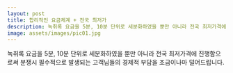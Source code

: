 ```yaml
---
layout: post
title: 합리적인 요금체계 + 전국 최저가
description: 녹취록 요금을 5분, 10분 단위로 세분화하였을 뿐만 아니라 전국 최저가격에 진행함으로써 분쟁시 필수적으로 발생되는 고객님들의 경제적 부담을 조금이나마 덜어드립니다.
image: assets/images/pic01.jpg
---
```

녹취록 요금을 5분, 10분 단위로 세분화하였을 뿐만 아니라 전국 최저가격에 진행함으로써 분쟁시 필수적으로 발생되는 고객님들의 경제적 부담을 조금이나마 덜어드립니다.
